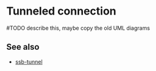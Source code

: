# Tunneled connection

#TODO describe this, maybe copy the old UML diagrams

## See also

- [ssb-tunnel](https://github.com/ssbc/ssb-tunnel)